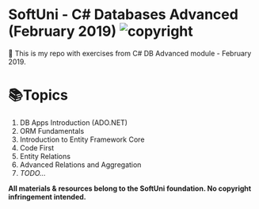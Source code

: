 # SoftUni - C# Databases Advanced (February 2019) ![copyright](https://i.imgur.com/didc4Tz.png "cc logo")

📖 This is my repo with exercises from C# DB Advanced module - February 2019.

# 📚Topics
<ol>
    <li>DB Apps Introduction (ADO.NET)</li>
    <li>ORM Fundamentals</li>
    <li>Introduction to Entity Framework Core</li>
    <li>Code First</li>
    <li>Entity Relations</li>
    <li>Advanced Relations and Aggregation</li>
    <li><i>TODO...</i>
</ol>

**All materials & resources belong to the SoftUni foundation. No copyright infringement intended.**